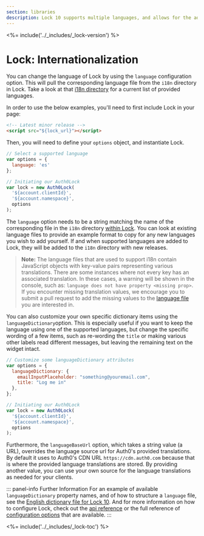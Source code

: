 ```yaml
---
section: libraries
description: Lock 10 supports multiple languages, and allows for the addition of other custom language files, as well as for customizing the values of specific pieces of text that are displayed in the Lock widget.
---
```


<%= include('../_includes/_lock-version') %>

# Lock: Internationalization

You can change the language of Lock by using the `language` configuration option. This will pull the corresponding language file from the `i18n` directory in Lock. Take a look at that [i18n directory](https://github.com/auth0/lock/blob/master/src/i18n/) for a current list of provided languages.

In order to use the below examples, you'll need to first include Lock in your page:

```html
<!-- Latest minor release -->
<script src="${lock_url}"></script>
```

Then, you will need to define your `options` object, and instantiate Lock.

```js
// Select a supported language
var options = {
  language: 'es'
};

// Initiating our Auth0Lock
var lock = new Auth0Lock(
  '${account.clientId}',
  '${account.namespace}',
  options
);
```

The `language` option needs to be a string matching the name of the corresponding file in the `i18n` directory [within Lock](https://github.com/auth0/lock/tree/master/src/i18n). You can look at existing language files to provide an example format to copy for any new languages you wish to add yourself. If and when supported languages are added to Lock, they will be added to the `i18n` directory with new releases.

> **Note:** The language files that are used to support i18n contain JavaScript objects with key-value pairs representing various translations. There are some instances where not every key has an associated translation. In these cases, a warning will be shown in the console, such as: `language does not have property <missing prop>`. If you encounter missing translation values, we encourage you to submit a pull request to add the missing values to the [language file](https://github.com/auth0/lock/tree/master/src/i18n) you are interested in.

You can also customize your own specific dictionary items using the `languageDictionary`option. This is especially useful if you want to keep the language using one of the supported languages, but change the specific wording of a few items, such as re-wording the `title` or making various other labels read different messages, but leaving the remaining text on the widget intact.

```js
// Customize some languageDictionary attributes
var options = {
  languageDictionary: {
    emailInputPlaceholder: "something@youremail.com",
    title: "Log me in"
  },
};

// Initiating our Auth0Lock
var lock = new Auth0Lock(
  '${account.clientId}',
  '${account.namespace}',
  options
);
```

Furthermore, the `languageBaseUrl` option, which takes a string value (a URL), overrides the language source url for Auth0's provided translations. By default it uses to Auth0's CDN URL `https://cdn.auth0.com` because that is where the provided language translations are stored. By providing another value, you can use your own source for the language translations as needed for your clients.

::: panel-info Further Information
For an example of available `languageDictionary` property names, and of how to structure a `language` file, see the [English dictionary file for Lock 10](https://github.com/auth0/lock/blob/master/src/i18n/en.js). And for more information on how to configure Lock, check out the [api reference](/libraries/lock/v10/api) or the full reference of [configuration options](/libraries/lock/v10/customization) that are available.
:::

<%= include('../_includes/_lock-toc') %>